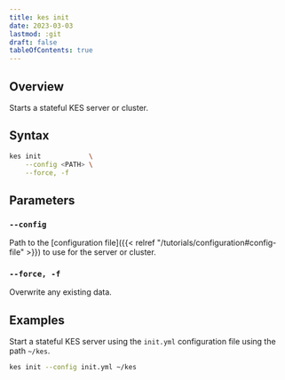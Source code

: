 ```yaml
---
title: kes init
date: 2023-03-03
lastmod: :git
draft: false
tableOfContents: true
---
```


## Overview

Starts a stateful KES server or cluster.

## Syntax

```sh
kes init            \
    --config <PATH> \
    --force, -f
```

## Parameters

### `--config`

Path to the [configuration file]({{< relref "/tutorials/configuration#config-file" >}}) to use for the server or cluster.

### `--force, -f`

Overwrite any existing data.

## Examples

Start a stateful KES server using the `init.yml` configuration file using the path `~/kes`.

```sh
kes init --config init.yml ~/kes
```